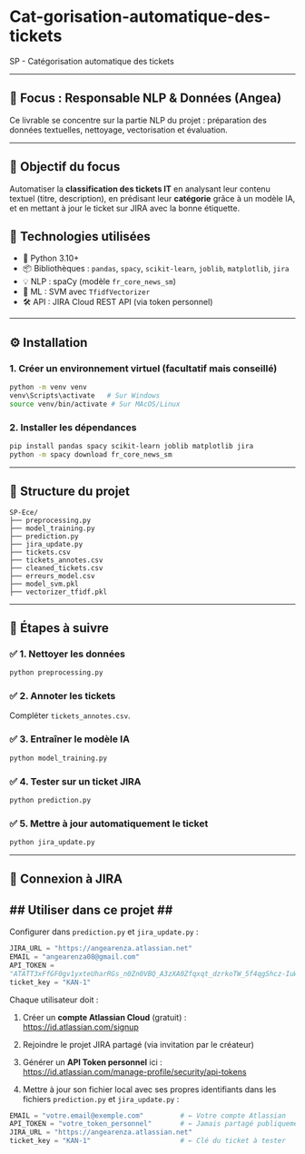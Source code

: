 # Cat-gorisation-automatique-des-tickets
SP - Catégorisation automatique des tickets

---
## 🎯 Focus : Responsable NLP & Données (Angea)

Ce livrable se concentre sur la partie NLP du projet : préparation des données textuelles, nettoyage, vectorisation et évaluation.

---

## 🎯 Objectif du focus

Automatiser la **classification des tickets IT** en analysant leur contenu textuel (titre, description), en prédisant leur **catégorie** grâce à un modèle IA, et en mettant à jour le ticket sur JIRA avec la bonne étiquette.

## 📌 Technologies utilisées

- 🐍 Python 3.10+
- 📦 Bibliothèques : `pandas`, `spacy`, `scikit-learn`, `joblib`, `matplotlib`, `jira`
- 💡 NLP : spaCy (modèle `fr_core_news_sm`)
- 🤖 ML : SVM avec `TfidfVectorizer`
- 🛠️ API : JIRA Cloud REST API (via token personnel)

---

## ⚙️ Installation

### 1. Créer un environnement virtuel (facultatif mais conseillé)

```bash
python -m venv venv
venv\Scripts\activate   # Sur Windows
source venv/bin/activate # Sur MAcOS/Linux

```

### 2. Installer les dépendances

```bash
pip install pandas spacy scikit-learn joblib matplotlib jira
python -m spacy download fr_core_news_sm
```

---

## 📁 Structure du projet

```
SP-Ece/
├── preprocessing.py
├── model_training.py
├── prediction.py
├── jira_update.py
├── tickets.csv
├── tickets_annotes.csv
├── cleaned_tickets.csv
├── erreurs_model.csv
├── model_svm.pkl
├── vectorizer_tfidf.pkl
```

---

## 🚀 Étapes à suivre

### ✅ 1. Nettoyer les données
```bash
python preprocessing.py
```

### ✅ 2. Annoter les tickets
Compléter `tickets_annotes.csv`.

### ✅ 3. Entraîner le modèle IA
```bash
python model_training.py
```

### ✅ 4. Tester sur un ticket JIRA
```bash
python prediction.py
```

### ✅ 5. Mettre à jour automatiquement le ticket
```bash
python jira_update.py
```

---

## 🔐 Connexion à JIRA

## ## Utiliser dans ce projet ## ## 
Configurer dans `prediction.py` et `jira_update.py` :

```python  
JIRA_URL = "https://angearenza.atlassian.net"
EMAIL = "angearenza08@gmail.com"  
API_TOKEN =
"ATATT3xFfGF0gv1yxteUharRGs_n0Zn0VBQ_A3zXA0Zfqxqt_dzrkoTW_5f4qgShcz-IuW3r7gSSCFvVxyCt2yI7VGmfzRbohCeuFXYIRP7GbXiMwxmRLSRSWcgRzXdLY8GfdXdc1mWS6DoHFk8GI7btxgof8wuvp_JlUiGikgDJzEzPaag-9f8=46D1B05"  # ⚠️ secret !
ticket_key = "KAN-1"
```

Chaque utilisateur doit :

1. Créer un **compte Atlassian Cloud** (gratuit) :  
   https://id.atlassian.com/signup

2. Rejoindre le projet JIRA partagé (via invitation par le créateur)

3. Générer un **API Token personnel** ici :  
   https://id.atlassian.com/manage-profile/security/api-tokens

4. Mettre à jour son fichier local avec ses propres identifiants dans les fichiers `prediction.py` et `jira_update.py` :

```python
EMAIL = "votre.email@exemple.com"         # ← Votre compte Atlassian
API_TOKEN = "votre_token_personnel"       # ← Jamais partagé publiquement
JIRA_URL = "https://angearenza.atlassian.net"
ticket_key = "KAN-1"                      # ← Clé du ticket à tester

